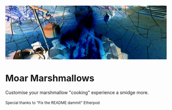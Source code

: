 ![MoarMarshmallows](banner.jpg)

# Moar Marshmallows
 Customise your marshmallow "cooking" experience a smidge more.


<small>Special thanks to "Fix the README dammit" Etherpod</small>

